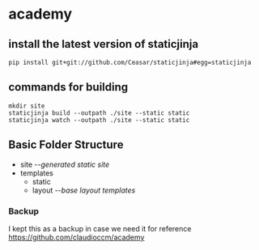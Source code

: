 # academy

## install the latest version of staticjinja
```
pip install git+git://github.com/Ceasar/staticjinja#egg=staticjinja
```

## commands for building
```
mkdir site
staticjinja build --outpath ./site --static static
staticjinja watch --outpath ./site --static static
```

## Basic Folder Structure
- site        --*generated static site*
- templates   
  - static    
  - layout    --*base layout templates*


### Backup
I kept this as a backup in case we need it for reference
https://github.com/claudioccm/academy
